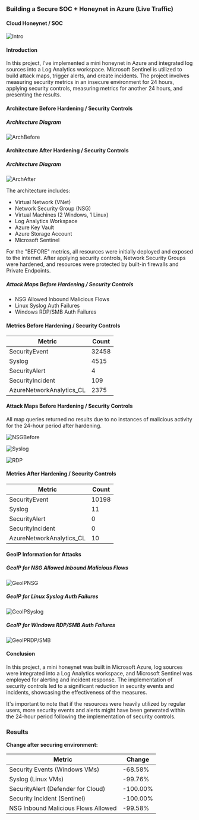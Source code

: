 ### Building a Secure SOC + Honeynet in Azure (Live Traffic)

#### Cloud Honeynet / SOC

![Intro](https://i.imgur.com/oGdBeu9.png)

#### Introduction

In this project, I've implemented a mini honeynet in Azure and integrated log sources into a Log Analytics workspace. Microsoft Sentinel is utilized to build attack maps, trigger alerts, and create incidents. The project involves measuring security metrics in an insecure environment for 24 hours, applying security controls, measuring metrics for another 24 hours, and presenting the results.

#### Architecture Before Hardening / Security Controls

##### Architecture Diagram

![ArchBefore](https://i.imgur.com/hcXZtQT.png)

#### Architecture After Hardening / Security Controls

##### Architecture Diagram

![ArchAfter](https://i.imgur.com/HxWLNTZ.png)

The architecture includes:

- Virtual Network (VNet)
- Network Security Group (NSG)
- Virtual Machines (2 Windows, 1 Linux)
- Log Analytics Workspace
- Azure Key Vault
- Azure Storage Account
- Microsoft Sentinel

For the "BEFORE" metrics, all resources were initially deployed and exposed to the internet. After applying security controls, Network Security Groups were hardened, and resources were protected by built-in firewalls and Private Endpoints.

##### Attack Maps Before Hardening / Security Controls

- NSG Allowed Inbound Malicious Flows
- Linux Syslog Auth Failures
- Windows RDP/SMB Auth Failures

#### Metrics Before Hardening / Security Controls

| Metric                      | Count  |
|-----------------------------|--------|
| SecurityEvent               | 32458  |
| Syslog                      | 4515   |
| SecurityAlert               | 4      |
| SecurityIncident            | 109    |
| AzureNetworkAnalytics_CL    | 2375   |

#### Attack Maps Before Hardening / Security Controls

All map queries returned no results due to no instances of malicious activity for the 24-hour period after hardening.

![NSGBefore](https://i.imgur.com/EnPjan6.png)

![Syslog](https://i.imgur.com/Q8mpmt6.png)

![RDP](https://i.imgur.com/SnYo5Hp.png)



#### Metrics After Hardening / Security Controls

| Metric                      | Count  |
|-----------------------------|--------|
| SecurityEvent               | 10198  |
| Syslog                      | 11     |
| SecurityAlert               | 0      |
| SecurityIncident            | 0      |
| AzureNetworkAnalytics_CL    | 10     |

#### GeoIP Information for Attacks

##### GeoIP for NSG Allowed Inbound Malicious Flows

![GeoIPNSG](https://imgur.com/XiMzRLy.png)

##### GeoIP for Linux Syslog Auth Failures

![GeoIPSyslog](https://imgur.com/MxG050m.png)

##### GeoIP for Windows RDP/SMB Auth Failures

![GeoIPRDP/SMB](https://imgur.com/MUSKMe0.png)

#### Conclusion

In this project, a mini honeynet was built in Microsoft Azure, log sources were integrated into a Log Analytics workspace, and Microsoft Sentinel was employed for alerting and incident response. The implementation of security controls led to a significant reduction in security events and incidents, showcasing the effectiveness of the measures.

It's important to note that if the resources were heavily utilized by regular users, more security events and alerts might have been generated within the 24-hour period following the implementation of security controls.

### Results

**Change after securing environment:**

| Metric                              | Change               |
|-------------------------------------|----------------------|
| Security Events (Windows VMs)       | -68.58%              |
| Syslog (Linux VMs)                  | -99.76%              |
| SecurityAlert (Defender for Cloud)   | -100.00%             |
| Security Incident (Sentinel)        | -100.00%             |
| NSG Inbound Malicious Flows Allowed | -99.58%              |


